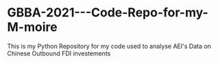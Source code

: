 # GBBA-2021---Code-Repo-for-my-M-moire
This is my Python Repository for my code used to analyse AEI's Data on Chinese Outbound FDI investements
